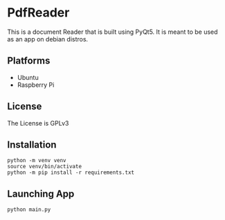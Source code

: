 # PdfReader
This is a document Reader that is built using PyQt5. It is meant to be used as an app on debian distros.

## Platforms
- Ubuntu
- Raspberry Pi

## License
The License is GPLv3

## Installation
    python -m venv venv
    source venv/bin/activate
    python -m pip install -r requirements.txt

## Launching App
    python main.py
